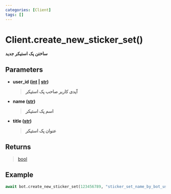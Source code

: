 ```yaml
---
categories: [Client]
tags: []
---
```


<h1>Client.<strong>create_new_sticker_set()</strong></h1>

<p align="left" dir="rtl"><strong>ساختن پک استیکر جدید</strong></p>

<h2>Parameters</h2>

<ul>
<li><strong>user_id (<a href="https://docs.python.org/3/library/functions.html#int">int</a> | <a href="https://docs.python.org/3/library/stdtypes.html#str">str</a>)</strong><blockquote dir="rtl">
<p><strong>آیدی کاربر صاحب پک استیکر</strong></p>
</blockquote>
</li>
</ul>
<ul>
<li><strong>name (<a href="https://docs.python.org/3/library/stdtypes.html#str">str</a>)</strong><blockquote dir="rtl">
<p><strong>اسم پک استیکر</strong></p>
</blockquote>
</li>
</ul>
<ul>
<li><strong>title (<a href="https://docs.python.org/3/library/stdtypes.html#str">str</a>)</strong><blockquote dir="rtl">
<p><strong>عنوان پک استیکر</strong></p>
</blockquote>
</li>
</ul>

<h2>Returns</h2>

<blockquote>
<p><a href="https://docs.python.org/3/library/functions.html#bool">bool</a></p>
</blockquote>

<h2>Example</h2>

```python
await bot.create_new_sticker_set(123456789, "sticker_set_name_by_bot_username", "Sticker Set Title")
```